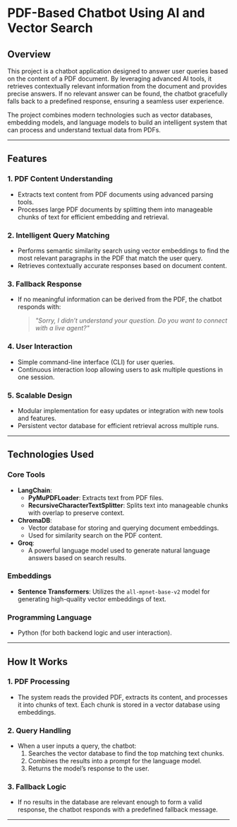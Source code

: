 # **PDF-Based Chatbot Using AI and Vector Search**

## **Overview**
This project is a chatbot application designed to answer user queries based on the content of a PDF document. By leveraging advanced AI tools, it retrieves contextually relevant information from the document and provides precise answers. If no relevant answer can be found, the chatbot gracefully falls back to a predefined response, ensuring a seamless user experience.

The project combines modern technologies such as vector databases, embedding models, and language models to build an intelligent system that can process and understand textual data from PDFs.

---

## **Features**
### 1. **PDF Content Understanding**
- Extracts text content from PDF documents using advanced parsing tools.
- Processes large PDF documents by splitting them into manageable chunks of text for efficient embedding and retrieval.

### 2. **Intelligent Query Matching**
- Performs semantic similarity search using vector embeddings to find the most relevant paragraphs in the PDF that match the user query.
- Retrieves contextually accurate responses based on document content.

### 3. **Fallback Response**
- If no meaningful information can be derived from the PDF, the chatbot responds with:
  > *"Sorry, I didn’t understand your question. Do you want to connect with a live agent?"*

### 4. **User Interaction**
- Simple command-line interface (CLI) for user queries.
- Continuous interaction loop allowing users to ask multiple questions in one session.

### 5. **Scalable Design**
- Modular implementation for easy updates or integration with new tools and features.
- Persistent vector database for efficient retrieval across multiple runs.

---

## **Technologies Used**
### **Core Tools**
- **LangChain**:
  - **PyMuPDFLoader**: Extracts text from PDF files.
  - **RecursiveCharacterTextSplitter**: Splits text into manageable chunks with overlap to preserve context.
- **ChromaDB**:
  - Vector database for storing and querying document embeddings.
  - Used for similarity search on the PDF content.
- **Groq**:
  - A powerful language model used to generate natural language answers based on search results.

### **Embeddings**
- **Sentence Transformers**: Utilizes the `all-mpnet-base-v2` model for generating high-quality vector embeddings of text.

### **Programming Language**
- Python (for both backend logic and user interaction).

---

## **How It Works**
### 1. **PDF Processing**
- The system reads the provided PDF, extracts its content, and processes it into chunks of text. Each chunk is stored in a vector database using embeddings.

### 2. **Query Handling**
- When a user inputs a query, the chatbot:
  1. Searches the vector database to find the top matching text chunks.
  2. Combines the results into a prompt for the language model.
  3. Returns the model’s response to the user.

### 3. **Fallback Logic**
- If no results in the database are relevant enough to form a valid response, the chatbot responds with a predefined fallback message.

---
